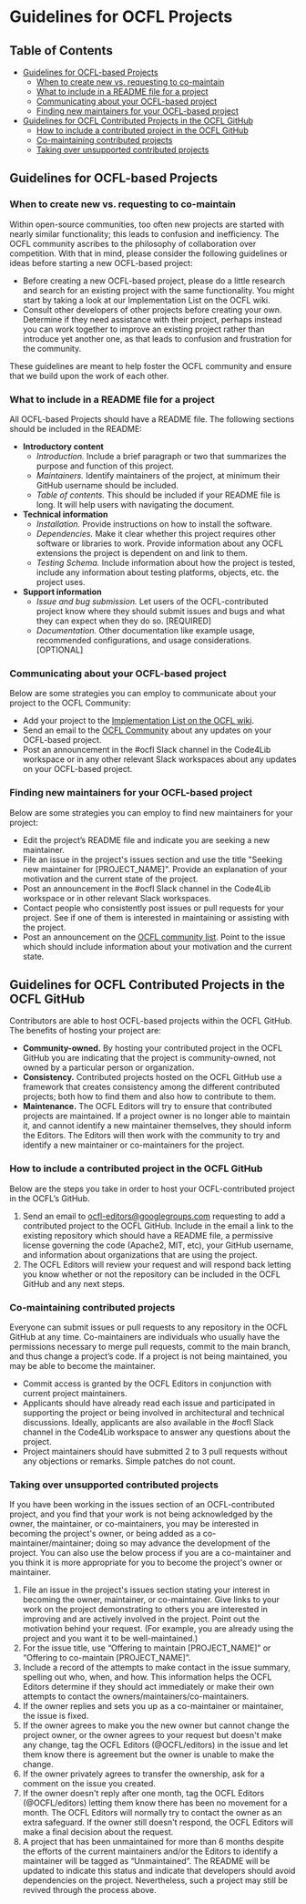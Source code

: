 # Guidelines for OCFL Projects

## Table of Contents
- [Guidelines for OCFL-based Projects](#guidelines-for-ocfl-based-projects)
  - [When to create new vs. requesting to co-maintain](#when-to-create-new-vs-requesting-to-co-maintain)
  - [What to include in a README file for a project](#what-to-include-in-a-readme-file-for-a-project)
  - [Communicating about your OCFL-based project](#communicating-about-your-ocfl-based-project)
  - [Finding new maintainers for your OCFL-based project](#finding-new-maintainers-for-your-ocfl-based-project)
- [Guidelines for OCFL Contributed Projects in the OCFL GitHub](#guidelines-for-ocfl-contributed-projects-in-the-ocfl-github)
  - [How to include a contributed project in the OCFL GitHub](#how-to-include-a-contributed-project-in-the-ocfl-github)
  - [Co-maintaining contributed projects](#co-maintaining-contributed-projects)
  - [Taking over unsupported contributed projects](#taking-over-unsupported-contributed-projects)

## Guidelines for OCFL-based Projects
### When to create new vs. requesting to co-maintain 
Within open-source communities, too often new projects are started with nearly similar functionality; this leads to confusion and inefficiency. The OCFL community ascribes to the philosophy of collaboration over competition. With that in mind, please consider the following guidelines or ideas before starting a new OCFL-based project:
* Before creating a new OCFL-based project, please do a little research and search for an existing project with the same functionality. You might start by taking a look at our Implementation List on the OCFL wiki.
* Consult other developers of other projects before creating your own. Determine if they need assistance with their project, perhaps instead you can work together to improve an existing project rather than introduce yet another one, as that leads to confusion and frustration for the community.

These guidelines are meant to help foster the OCFL community and ensure that we build upon the work of each other.

### What to include in a README file for a project
All OCFL-based Projects should have a README file. The following sections should be included in the README:
* **Introductory content**
  * _Introduction._ Include a brief paragraph or two that summarizes the purpose and function of this project. 
  * _Maintainers._ Identify maintainers of the project, at minimum their GitHub username should be included.
  * _Table of contents._ This should be included if your README file is long. It will help users with navigating the document.
* **Technical information**
  * _Installation._ Provide instructions on how to install the software.
  * _Dependencies._ Make it clear whether this project requires other software or libraries to work. Provide information about any OCFL extensions the project is dependent on and link to them.
  * _Testing Schema._ Include information about how the project is tested, include any information about testing platforms, objects, etc. the project uses.
* **Support information**
  * _Issue and bug submission._ Let users of the OCFL-contributed project know where they should submit issues and bugs and what they can expect when they do so. [REQUIRED]
  * _Documentation._ Other documentation like example usage, recommended configurations, and usage considerations. [OPTIONAL]

### Communicating about your OCFL-based project
Below are some strategies you can employ to communicate about your project to the OCFL Community:
* Add your project to the [Implementation List on the OCFL wiki](https://github.com/OCFL/spec/wiki/Implementations).
* Send an email to the [OCFL Community](https://groups.google.com/g/ocfl-community) about any updates on your OCFL-based project.
* Post an announcement in the #ocfl Slack channel in the Code4Lib workspace or in any other relevant Slack workspaces about any updates on your OCFL-based project.  

### Finding new maintainers for your OCFL-based project
Below are some strategies you can employ to find new maintainers for your project:
* Edit the project’s README file and indicate you are seeking a new maintainer.
* File an issue in the project's issues section and use the title "Seeking new maintainer for [PROJECT_NAME]". Provide an explanation of your motivation and the current state of the project.
* Post an announcement in the #ocfl Slack channel in the Code4Lib workspace or in other relevant Slack workspaces. 
* Contact people who consistently post issues or pull requests for your project. See if one of them is interested in maintaining or assisting with the project.
* Post an announcement on the [OCFL community list](https://groups.google.com/g/ocfl-community). Point to the issue which should include information about your motivation and the current state.

## Guidelines for OCFL Contributed Projects in the OCFL GitHub
Contributors are able to host OCFL-based projects within the OCFL GitHub. The benefits of hosting your project are:
* **Community-owned.** By hosting your contributed project in the OCFL GitHub you are indicating that the project is community-owned, not owned by a particular person or organization. 
* **Consistency.** Contributed projects hosted on the OCFL GitHub use a framework that creates consistency among the different contributed projects; both how to find them and also how to contribute to them.
* **Maintenance.** The OCFL Editors will try to ensure that contributed projects are maintained. If a project owner is no longer able to maintain it, and cannot identify a new maintainer themselves, they should inform the Editors. The Editors will then work with the community to try and identify a new maintainer or co-maintainers for the project. 

### How to include a contributed project in the OCFL GitHub
Below are the steps you take in order to host your OCFL-contributed project in the OCFL’s GitHub.
1. Send an email to ocfl-editors@googlegroups.com requesting to add a contributed project to the OCFL GitHub. Include in the email a link to the existing repository which should have a README file, a permissive license governing the code (Apache2, MIT, etc), your GitHub username, and information about organizations that are using the project.
2. The OCFL Editors will review your request and will respond back letting you know whether or not the repository can be included in the OCFL GitHub and any next steps.

### Co-maintaining contributed projects
Everyone can submit issues or pull requests to any repository in the OCFL GitHub at any time. Co-maintainers are individuals who usually have the permissions necessary to merge pull requests, commit to the main branch, and thus change a project’s code. If a project is not being maintained, you may be able to become the maintainer.
* Commit access is granted by the OCFL Editors in conjunction with current project maintainers. 
* Applicants should have already read each issue and participated in supporting the project or being involved in architectural and technical discussions. Ideally, applicants are also available in the #ocfl Slack channel in the Code4Lib workspace to answer any questions about the project.
* Project maintainers should have submitted 2 to 3 pull requests without any objections or remarks. Simple patches do not count.

### Taking over unsupported contributed projects
If you have been working in the issues section of an OCFL-contributed project, and you find that your work is not being acknowledged by the owner, the maintainer, or co-maintainers, you may be interested in becoming the project's owner, or being added as a co-maintainer/maintainer; doing so may advance the development of the project. You can also use the below process if you are a co-maintainer and you think it is more appropriate for you to become the project's owner or maintainer.
1. File an issue in the project's issues section stating your interest in becoming the owner, maintainer, or co-maintainer. Give links to your work on the project demonstrating to others you are interested in improving and are actively involved in the project. Point out the motivation behind your request. (For example, you are already using the project and you want it to be well-maintained.)
2. For the issue title, use “Offering to maintain [PROJECT_NAME]” or “Offering to co-maintain [PROJECT_NAME]”. 
3. Include a record of the attempts to make contact in the issue summary, spelling out who, when, and how. This information helps the OCFL Editors determine if they should act immediately or make their own attempts to contact the owners/maintainers/co-maintainers.
4. If the owner replies and sets you up as a co-maintainer or maintainer, the issue is fixed.
5. If the owner agrees to make you the new owner but cannot change the project owner, or the owner agrees to your request but doesn't make any change, tag the OCFL Editors (@OCFL/editors) in the issue and let them know there is agreement but the owner is unable to make the change. 
6. If the owner privately agrees to transfer the ownership, ask for a comment on the issue you created.
7. If the owner doesn't reply after one month, tag the OCFL Editors (@OCFL/editors) letting them know there has been no movement for a month. The OCFL Editors will normally try to contact the owner as an extra safeguard. If the owner still doesn't respond, the OCFL Editors will make a final decision about the request.
8. A project that has been unmaintained for more than 6 months despite the efforts of the current maintainers and/or the Editors to identify a maintainer will be tagged as “Unmaintained”. The README will be updated to indicate this status and indicate that developers should avoid dependencies on the project. Nevertheless, such a project may still be revived through the process above. 
